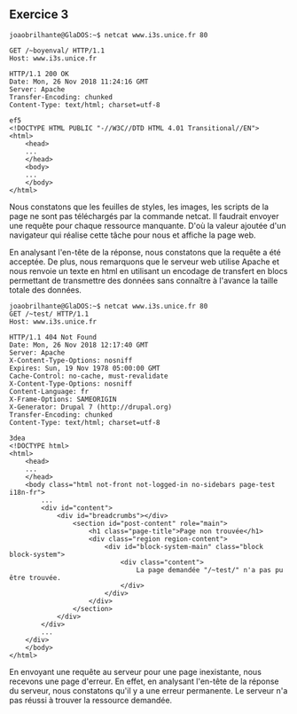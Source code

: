 ## Exercice 3

	joaobrilhante@GlaDOS:~$ netcat www.i3s.unice.fr 80

	GET /~boyenval/ HTTP/1.1
	Host: www.i3s.unice.fr

	HTTP/1.1 200 OK
	Date: Mon, 26 Nov 2018 11:24:16 GMT
	Server: Apache
	Transfer-Encoding: chunked
	Content-Type: text/html; charset=utf-8

	ef5
	<!DOCTYPE HTML PUBLIC "-//W3C//DTD HTML 4.01 Transitional//EN">
	<html>
		<head>
		...
		</head>
		<body>
		...
		</body>
	</html>

Nous constatons que les feuilles de styles, les images, les scripts de la page ne
sont pas téléchargés par la commande netcat. Il faudrait envoyer une requête pour
chaque ressource manquante. D'où la valeur ajoutée d'un navigateur qui réalise
cette tâche pour nous et affiche la page web.

En analysant l'en-tête de la réponse, nous constatons que la requête a été acceptée.
De plus, nous remarquons que le serveur web utilise Apache et nous renvoie un
texte en html en utilisant un encodage de transfert en blocs permettant de
transmettre des données sans connaître à l'avance la taille totale des données.

	joaobrilhante@GlaDOS:~$ netcat www.i3s.unice.fr 80
	GET /~test/ HTTP/1.1
	Host: www.i3s.unice.fr

	HTTP/1.1 404 Not Found
	Date: Mon, 26 Nov 2018 12:17:40 GMT
	Server: Apache
	X-Content-Type-Options: nosniff
	Expires: Sun, 19 Nov 1978 05:00:00 GMT
	Cache-Control: no-cache, must-revalidate
	X-Content-Type-Options: nosniff
	Content-Language: fr
	X-Frame-Options: SAMEORIGIN
	X-Generator: Drupal 7 (http://drupal.org)
	Transfer-Encoding: chunked
	Content-Type: text/html; charset=utf-8

	3dea
	<!DOCTYPE html>
	<html>
		<head>
		...
		</head>
		<body class="html not-front not-logged-in no-sidebars page-test i18n-fr">
			...
			<div id="content">
				<div id="breadcrumbs"></div>
					<section id="post-content" role="main">
						<h1 class="page-title">Page non trouvée</h1>
						<div class="region region-content">
							<div id="block-system-main" class="block block-system">
								<div class="content">
									La page demandée "/~test/" n'a pas pu être trouvée.
								</div>
							</div>
						</div>
					</section>
				</div>
			</div>
			...
		</div>
		</body>
	</html>

En envoyant une requête au serveur pour une page inexistante, nous recevons une
page d'erreur. En effet, en analysant l'en-tête de la réponse du serveur, nous
constatons qu'il y a une erreur permanente. Le serveur n'a pas réussi à trouver
la ressource demandée.
